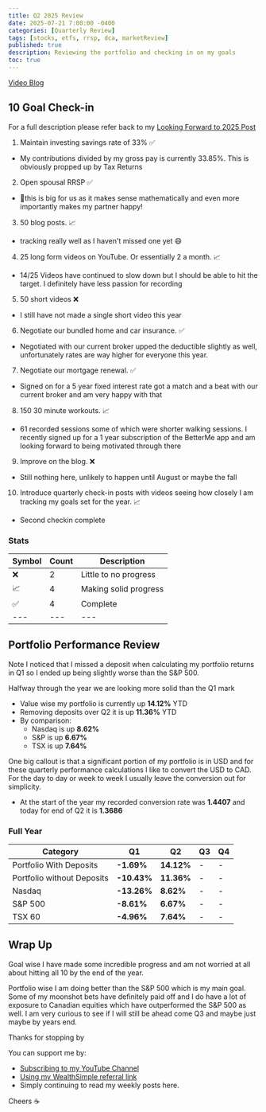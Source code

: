 ```yaml
---
title: Q2 2025 Review
date: 2025-07-21 7:00:00 -0400
categories: [Quarterly Review]
tags: [stocks, etfs, rrsp, dca, marketReview]
published: true
description: Reviewing the portfolio and checking in on my goals
toc: true
---
```


[Video Blog](https://youtu.be/uXg4cWtoBeg)

## 10 Goal Check-in
For a full description please refer back to my [Looking Forward to 2025 Post](/posts/looking-forward-to-2025)

1. Maintain investing savings rate of 33% ✅
  - My contributions divided by my gross pay is currently 33.85%. This is obviously propped up by Tax Returns

2. Open spousal RRSP ✅
  - 🎉this is big for us as it makes sense mathematically and even more importantly makes my partner happy!

3. 50 blog posts. 📈
  - tracking really well as I haven't missed one yet 😄 

4. 25 long form videos on YouTube. Or essentially 2 a month. 📈
  - 14/25 Videos have continued to slow down but I should be able to hit the target. I definitely have less passion for recording

5. 50 short videos ❌
  - I still have not made a single short video this year

6. Negotiate our bundled home and car insurance. ✅
  - Negotiated with our current broker upped the deductible slightly as well, unfortunately rates are way higher for everyone this year.

7. Negotiate our mortgage renewal. ✅
  - Signed on for a 5 year fixed interest rate got a match and a beat with our current broker and am very happy with that 

8. 150 30 minute workouts. 📈
  - 61 recorded sessions some of which were shorter walking sessions. I recently signed up for a 1 year subscription of the BetterMe app and am looking forward to being motivated through there

9.  Improve on the blog. ❌
  - Still nothing here, unlikely to happen until August or maybe the fall 

10. Introduce quarterly check-in posts with videos seeing how closely I am tracking my goals set for the year. 📈
  - Second checkin complete

### Stats

| Symbol | Count | Description           |
| ------ | ----- | --------------------- |
| ❌      | 2     | Little to no progress |
| 📈      | 4     | Making solid progress |
| ✅      | 4     | Complete              |
| ---    | ---   | ---                   |


## Portfolio Performance Review

Note I noticed that I missed a deposit when calculating my portfolio returns in Q1 so I ended up being slightly worse than the S&P 500.

Halfway through the year we are looking more solid than the Q1 mark
  - Value wise my portfolio is currently up **14.12%** YTD
  - Removing deposits over Q2 it is up **11.36%** YTD
  - By comparison:
    - Nasdaq is up **8.62%**
    - S&P is up **6.67%**
    - TSX is up **7.64%**

One big callout is that a significant portion of my portfolio is in USD and for these quarterly performance calculations I like to convert the USD to CAD. For the day to day or week to week I usually leave the conversion out for simplicity.
  - At the start of the year my recorded conversion rate was **1.4407** and today for end of Q2 it is **1.3686**


### Full Year

| Category                   | Q1          | Q2         | Q3  | Q4  |
| -------------------------- | ----------- | ---------- | --- | --- |
| Portfolio With Deposits    | **-1.69%**  | **14.12%** | -   | -   |
| Portfolio without Deposits | **-10.43%** | **11.36%** | -   | -   |
| Nasdaq                     | **-13.26%** | **8.62%**  | -   | -   |
| S&P 500                    | **-8.61%**  | **6.67%**  | -   | -   |
| TSX 60                     | **-4.96%**  | **7.64%**  | -   | -   |


## Wrap Up

Goal wise I have made some incredible progress and am not worried at all about hitting all 10 by the end of the year.

Portfolio wise I am doing better than the S&P 500 which is my main goal. Some of my moonshot bets have definitely paid off and I do have a lot of exposure to Canadian equities which have outperformed the S&P 500 as well. I am very curious to see if I will still be ahead come Q3 and maybe just maybe by years end.

Thanks for stopping by

You can support me by:
- [Subscribing to my YouTube Channel](https://www.youtube.com/@FinancialFreedomAnOdyssey?sub_confirmation=1)
- [Using my WealthSimple referral link](https://my.wealthsimple.com/app/public/trade-referral-signup?code=VUGTXQ)
- Simply continuing to read my weekly posts here.

Cheers ☕